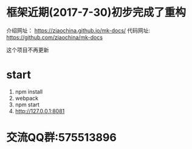 # 框架近期(2017-7-30)初步完成了重构

介绍网址： https://ziaochina.github.io/mk-docs/
代码网址: https://github.com/ziaochina/mk-docs

这个项目不再更新

# start

1. npm install
2. webpack
3. npm start
4. http://127.0.0.1:8081

# 交流QQ群:575513896




